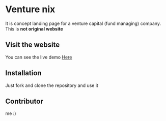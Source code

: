 # Venture nix

It is concept landing page for a venture capital (fund managing) company. This is **not original website**
## Visit the website
You can see the live demo [Here]()
## Installation
Just fork and clone the repository and use it

## Contributor

me :)
